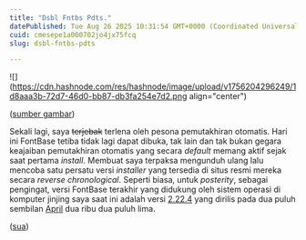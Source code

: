 ```yaml
---
title: "Dsbl Fntbs Pdts."
datePublished: Tue Aug 26 2025 10:31:54 GMT+0000 (Coordinated Universal Time)
cuid: cmesepe1a000702jo4jx75fcq
slug: dsbl-fntbs-pdts

---
```


![](https://cdn.hashnode.com/res/hashnode/image/upload/v1756204296249/1d8aaa3b-72d7-46d0-bb87-db3fa254e7d2.png align="center")

([sumber gambar](https://fontba.se/updates/2.22.4))

Sekali lagi, saya <s>terjebak</s> terlena oleh pesona pemutakhiran otomatis. Hari ini FontBase tetiba tidak lagi dapat dibuka, tak lain dan tak bukan gegara keajaiban pemutakhiran otomatis yang secara *default* memang aktif sejak saat pertama *install*. Membuat saya terpaksa mengunduh ulang lalu mencoba satu persatu versi *installer* yang tersedia di situs resmi mereka secara *reverse chronological*. Seperti biasa, untuk *posterity*, sebagai pengingat, versi FontBase terakhir yang didukung oleh sistem operasi di komputer jinjing saya saat ini adalah versi [2.22.4](https://releases.fontba.se/mac/FontBase-2.22.4.dmg) yang dirilis pada dua puluh sembilan [April](https://fontba.se/updates/2.22.4) dua ribu dua puluh lima.

([sua](https://sua.ist))